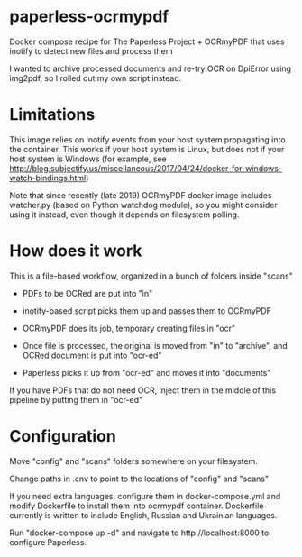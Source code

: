 # paperless-ocrmypdf

Docker compose recipe for The Paperless Project + OCRmyPDF that uses inotify to detect new files and process them

I wanted to archive processed documents and re-try OCR on DpiError using img2pdf, so I rolled out my own script instead.

# Limitations

This image relies on inotify events from your host system propagating into the container. This works if your host system is Linux, but does not if your host system is Windows (for example, see http://blog.subjectify.us/miscellaneous/2017/04/24/docker-for-windows-watch-bindings.html)

Note that since recently (late 2019) OCRmyPDF docker image includes watcher.py (based on Python watchdog module), so you might consider using it instead, even though it depends on filesystem polling.

# How does it work

This is a file-based workflow, organized in a bunch of folders inside "scans"

- PDFs to be OCRed are put into "in"

- inotify-based script picks them up and passes them to OCRmyPDF

- OCRmyPDF does its job, temporary creating files in "ocr"

- Once file is processed, the original is moved from "in" to "archive", and OCRed document is put into "ocr-ed"

- Paperless picks it up from "ocr-ed" and moves it into "documents"

If you have PDFs that do not need OCR, inject them in the middle of this pipeline by putting them in "ocr-ed"

# Configuration

Move "config" and "scans" folders somewhere on your filesystem.

Change paths in .env to point to the locations of "config" and "scans"

If you need extra languages, configure them in docker-compose.yml and modify Dockerfile to install them into ocrmypdf container. Dockerfile currently is written to include English, Russian and Ukrainian languages.

Run "docker-compose up -d" and navigate to http://localhost:8000 to configure Paperless.
